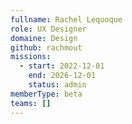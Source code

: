 ```yaml
---
fullname: Rachel Lequoque
role: UX Designer
domaine: Design
github: rachmout
missions:
  - start: 2022-12-01
    end: 2026-12-01
    status: admin
memberType: beta
teams: []
---
```

